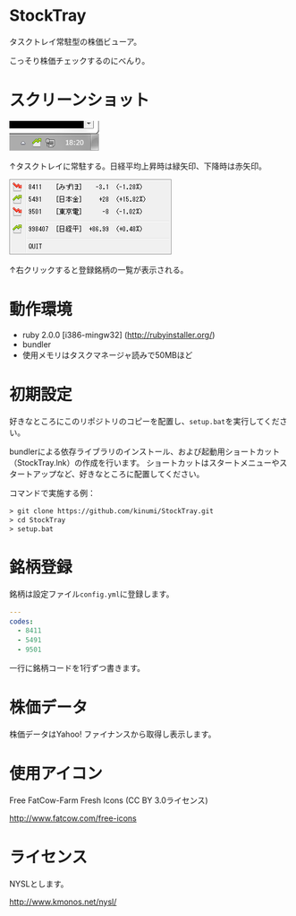 # StockTray

タスクトレイ常駐型の株価ビューア。

こっそり株価チェックするのにべんり。

# スクリーンショット

![イメージ1](https://github.com/kinumi/StockTray/raw/master/doc/1.png)

↑タスクトレイに常駐する。日経平均上昇時は緑矢印、下降時は赤矢印。

![イメージ2](https://github.com/kinumi/StockTray/raw/master/doc/2.png)

↑右クリックすると登録銘柄の一覧が表示される。

# 動作環境

- ruby 2.0.0 [i386-mingw32] (http://rubyinstaller.org/)
- bundler
- 使用メモリはタスクマネージャ読みで50MBほど

# 初期設定

好きなところにこのリポジトリのコピーを配置し、`setup.bat`を実行してください。

bundlerによる依存ライブラリのインストール、および起動用ショートカット（StockTray.lnk）の作成を行います。
ショートカットはスタートメニューやスタートアップなど、好きなところに配置してください。


コマンドで実施する例：
```
> git clone https://github.com/kinumi/StockTray.git
> cd StockTray
> setup.bat
```

# 銘柄登録

銘柄は設定ファイル`config.yml`に登録します。

```yaml:config.yaml
---
codes:
  - 8411
  - 5491
  - 9501
```
一行に銘柄コードを1行ずつ書きます。

# 株価データ

株価データはYahoo! ファイナンスから取得し表示します。

# 使用アイコン

Free FatCow-Farm Fresh Icons (CC BY 3.0ライセンス)

http://www.fatcow.com/free-icons

# ライセンス

NYSLとします。

http://www.kmonos.net/nysl/
